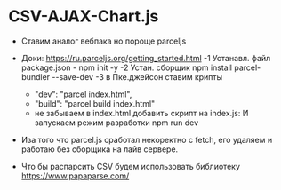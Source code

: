 # CSV-AJAX-Chart.js

- Ставим аналог вебпака но пороще parceljs
- Доки: https://ru.parceljs.org/getting_started.html
  -1 Устанавл. файл package.json - npm init -y
  -2 Устан. сборщик npm install parcel-bundler --save-dev
  -3 в Пке.джейсон ставим крипты

  - "dev": "parcel index.html",
  - "build": "parcel build index.html"
  - не забываем в index.html добавить скрипт на index.js: <script src="./index.js"></script>
    И запускаем режим разработки npm run dev

- Иза того что parcel.js сработал некоректно с fetch, его удаляем и работаю без сборщика на лайв сервере.

- Что бы распарсить CSV будем использовать библиотеку https://www.papaparse.com/
